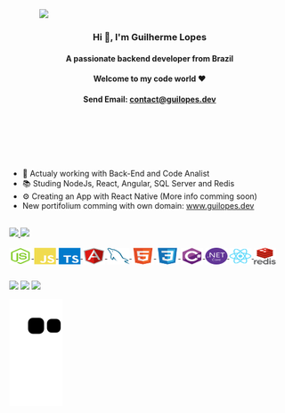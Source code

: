 <img align="right" width="450px" src="https://i.pinimg.com/originals/af/c5/cd/afc5cdc69c1408abff7a21c75ad53ba4.gif">
<div align="left">
 <br>
 <h3 align="center" top="100px">Hi 👋, I'm Guilherme Lopes</h3>
 <h4 align="center">A passionate backend developer from Brazil</h4>
 <h4 align="center"> Welcome to my code world ❤️</h4>
 <h4 align="center">Send Email: <a href = "mailto: contact@guilopes.dev"> contact@guilopes.dev</a></h4>
</div>
<br/><br/><br/><br/>

 ##

 - 🔭 Actualy working with Back-End and Code Analist
 - 📚 Studing NodeJs, React, Angular, SQL Server and Redis
 - ⚙️ Creating an App with React Native (More info comming soon)
 - New portifolium comming with own domain: www.guilopes.dev
<br/>
 <div>
  <a href="https://github.com/GuiLopes29">
  <img style="height: 180px; width: auto" src="https://github-readme-stats.vercel.app/api?username=GuiLopes29&show_icons=true&theme=algolia&include_all_commits=true&count_private=true"/>    
  <img src="https://github-readme-stats.vercel.app/api/top-langs/?username=GuiLopes29&layout=compact&langs_count=7&theme=algolia"/>
</div>
<div style="display: inline_block"><br>
  <img align="center" alt="Gui-NodeJS" height="30" width="40" src="https://raw.githubusercontent.com/devicons/devicon/master/icons/nodejs/nodejs-original.svg">
  <img align="center" alt="Gui-Js" height="30" width="40" src="https://raw.githubusercontent.com/devicons/devicon/master/icons/javascript/javascript-plain.svg">
  <img align="center" alt="Gui-Ts" height="30" width="40" src="https://raw.githubusercontent.com/devicons/devicon/master/icons/typescript/typescript-plain.svg">
  <img align="center" alt="Gui-Angular" height="30" width="40" src="https://raw.githubusercontent.com/devicons/devicon/master/icons/angularjs/angularjs-original.svg">
  <img align="center" alt="Gui-SQL" height="30" width="40" src="https://raw.githubusercontent.com/devicons/devicon/master/icons/mysql/mysql-original.svg">
  <img align="center" alt="Gui-HTML" height="30" width="40" src="https://raw.githubusercontent.com/devicons/devicon/master/icons/html5/html5-original.svg">
  <img align="center" alt="Gui-CSS" height="30" width="40" src="https://raw.githubusercontent.com/devicons/devicon/master/icons/css3/css3-original.svg">
  <img align="center" alt="Gui-Csharp" height="30" width="40" src="https://raw.githubusercontent.com/devicons/devicon/master/icons/csharp/csharp-original.svg">
  <img align="center" alt="Gui-.Net" height="30" width="40" src="https://raw.githubusercontent.com/devicons/devicon/master/icons/dotnetcore/dotnetcore-original.svg">
 <img align="center" alt="Gui-React" height="30" width="40" src="https://raw.githubusercontent.com/devicons/devicon/master/icons/react/react-original.svg">
 <img align="center" alt="Gui-Redis" height="30" width="40" src="https://raw.githubusercontent.com/devicons/devicon/master/icons/redis/redis-original-wordmark.svg">
  <!--<img align="right" alt="Gui-yoda" src="https://cdn.discordapp.com/attachments/795358919417397249/825430589581688872/hi.gif">-->
</div>
  
  ##
 
<div> 
  <a href="https://instagram.com/_lopes29_" target="_blank"><img src="https://img.shields.io/badge/-Instagram-%23E4405F?style=for-the-badge&logo=instagram&logoColor=white" target="_blank"></a>
  <a href = "mailto:guiplopes29@gmail.com"><img src="https://img.shields.io/badge/-Gmail-%23333?style=for-the-badge&logo=gmail&logoColor=white" target="_blank"></a>
  <a href="https://www.linkedin.com/in/glopes29" target="_blank"><img src="https://img.shields.io/badge/-LinkedIn-%230077B5?style=for-the-badge&logo=linkedin&logoColor=white" target="_blank"></a> 
 
  ![Snake animation](https://github.com/GuiLopes29/GuiLopes29/blob/output/github-contribution-grid-snake.svg)
 
</div>

